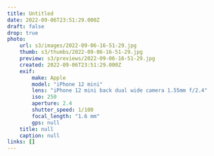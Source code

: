 ```yaml
---
title: Untitled
date: 2022-09-06T23:51:29.000Z
draft: false
drop: true
photo:
    url: s3/images/2022-09-06-16-51-29.jpg
    thumb: s3/thumbs/2022-09-06-16-51-29.jpg
    preview: s3/previews/2022-09-06-16-51-29.jpg
    created: 2022-09-06T23:51:29.000Z
    exif:
        make: Apple
        model: "iPhone 12 mini"
        lens: "iPhone 12 mini back dual wide camera 1.55mm f/2.4"
        iso: 250
        aperture: 2.4
        shutter_speed: 1/100
        focal_length: "1.6 mm"
        gps: null
    title: null
    caption: null
links: []
---
```

